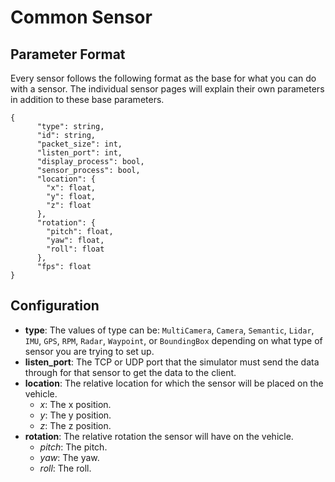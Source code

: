 # Common Sensor

## Parameter Format

Every sensor follows the following format as the base for what you can do with a sensor. The individual sensor pages will explain their own parameters in addition to these base parameters. 

```
{
      "type": string,
      "id": string,
      "packet_size": int,
      "listen_port": int,
      "display_process": bool,
      "sensor_process": bool,
      "location": {
        "x": float,
        "y": float,
        "z": float
      },
      "rotation": {
        "pitch": float,
        "yaw": float,
        "roll": float
      },
      "fps": float
}
```

## Configuration

- **type**: The values of type can be: `MultiCamera`, `Camera`, `Semantic`, `Lidar`, `IMU`, `GPS`, `RPM`, `Radar`, `Waypoint`, or `BoundingBox` depending on what type of sensor you are trying to set up.
- **listen_port**: The TCP or UDP port that the simulator must send the data through for that sensor to get the data to the client.
- **location**: The relative location for which the sensor will be placed on the vehicle.
  - *x*: The x position.
  - *y*: The y position.
  - *z*: The z position.
- **rotation**: The relative rotation the sensor will have on the vehicle.
  - *pitch*: The pitch.
  - *yaw*: The yaw.
  - *roll*: The roll.
